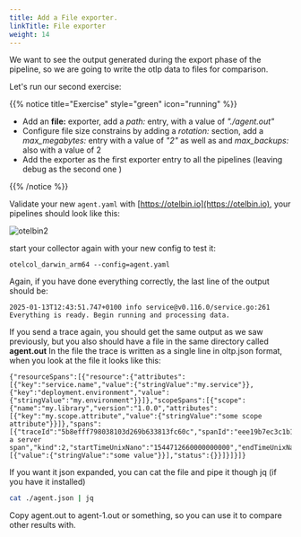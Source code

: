 ```yaml
---
title: Add a File exporter.
linkTitle: File exporter
weight: 14
---
```

We want to see the output generated during the export phase of the pipeline, so we are going to write the otlp data to files for comparison.

Let's run our second exercise:

{{% notice title="Exercise" style="green" icon="running" %}}

* Add an **file:** exporter, add a *path:* entry, with a value of *"./agent.out"*
* Configure file size constrains by adding a *rotation:* section, add a *max_megabytes:* entry  with a value of *"2"* as well as and *max_backups:* also with a value of 2
* Add the exporter as the first exporter entry to all the pipelines (leaving debug as the second one )

{{% /notice %}}

Validate your new `agent.yaml` with [https://otelbin.io](https://otelbin.io), your pipelines should look like this:

![otelbin2](../../images/agent-1-2.png)

start your collector again with your new config to test it:

```text
otelcol_darwin_arm64 --config=agent.yaml
```

Again, if you have done everything correctly, the last line of the output should be:

```text
2025-01-13T12:43:51.747+0100 info service@v0.116.0/service.go:261 Everything is ready. Begin running and processing data.
```

If you send a trace again, you should get the same output as we saw previously, but you also should have a file in the same directory called **agent.out**
In the file the trace is written as a single line in oltp.json format, when you look at the file it looks like this:

```text
{"resourceSpans":[{"resource":{"attributes":[{"key":"service.name","value":{"stringValue":"my.service"}},{"key":"deployment.environment","value":{"stringValue":"my.environment"}}]},"scopeSpans":[{"scope":{"name":"my.library","version":"1.0.0","attributes":[{"key":"my.scope.attribute","value":{"stringValue":"some scope attribute"}}]},"spans":[{"traceId":"5b8efff798038103d269b633813fc60c","spanId":"eee19b7ec3c1b174","parentSpanId":"eee19b7ec3c1b173","name":"I'm a server span","kind":2,"startTimeUnixNano":"1544712660000000000","endTimeUnixNano":"1544712661000000000","attributes":[{"value":{"stringValue":"some value"}}],"status":{}}]}]}]}
```

If you want it json expanded, you can cat the file and pipe it though jq (if you have it installed)

```bash
cat ./agent.json | jq
```

Copy agent.out to agent-1.out or something, so you can use it to compare other results with.
